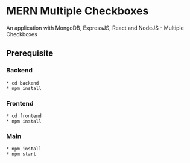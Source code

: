 # MERN Multiple Checkboxes

An application with MongoDB, ExpressJS, React and NodeJS - Multiple Checkboxes

## Prerequisite

### Backend

```
* cd backend
* npm install
```

### Frontend

```
* cd frontend
* npm install
```

### Main

```
* npm install
* npm start
```